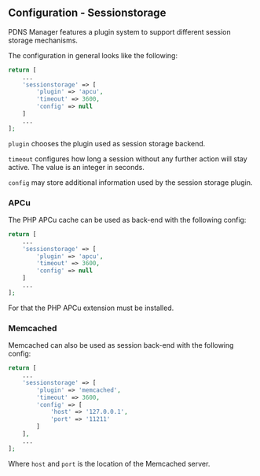 ## Configuration - Sessionstorage

PDNS Manager features a plugin system to support different session storage
mechanisms.

The configuration in general looks like the following:
```php
return [
    ...
    'sessionstorage' => [
        'plugin' => 'apcu',
        'timeout' => 3600,
        'config' => null
    ]
    ...
];
```

`plugin` chooses the plugin used as session storage backend.

`timeout` configures how long a session without any further action will stay
active. The value is an integer in seconds.

`config` may store additional information used by the session storage plugin.

### APCu

The PHP APCu cache can be used as back-end with the following config:
```php
return [
    ...
    'sessionstorage' => [
        'plugin' => 'apcu',
        'timeout' => 3600,
        'config' => null
    ]
    ...
];
```
For that the PHP APCu extension must be installed.

### Memcached

Memcached can also be used as session back-end with the following config:
```php
return [
    ...
    'sessionstorage' => [
        'plugin' => 'memcached',
        'timeout' => 3600,
        'config' => [
            'host' => '127.0.0.1',
            'port' => '11211'
        ]
    ],
    ...
];
```
Where `host` and `port` is the location of the Memcached server.
